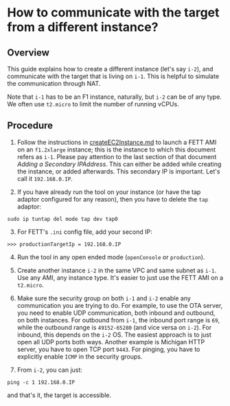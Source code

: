 # How to communicate with the target from a different instance?

## Overview

This guide explains how to create a different instance (let's say `i-2`), and communicate with the target that is living on `i-1`. This is helpful to simulate the communication through NAT.

Note that `i-1` has to be an F1 instance, naturally, but `i-2` can be of any type. We often use `t2.micro` to limit the number of running vCPUs.

## Procedure

1. Follow the instructions in [createEC2Instance.md](./createEC2Instance.md) to launch a FETT AMI on an `f1.2xlarge` instance; this is the instance to which this document refers as `i-1`. Please pay attention to the last section of that document *Adding a Secondary IPAddress*. This can either be added while creating the instance, or added afterwards. This secondary IP is important. Let's call it `192.168.0.IP`.

2. If you have already run the tool on your instance (or have the tap adaptor configured for any reason), then you have to delete the `tap` adaptor:
```
sudo ip tuntap del mode tap dev tap0
```

3. For FETT's `.ini` config file, add your second IP:
```
>>> productionTargetIp = 192.168.0.IP
```

4. Run the tool in any open ended mode (`openConsole` or `production`).

5. Create another instance `i-2` in the same VPC and same subnet as `i-1`. Use any AMI, any instance type. It's easier to just use the FETT AMI on a `t2.micro`. 

6. Make sure the security group on both `i-1` and `i-2` enable any communication you are trying to do. For example, to use the OTA server, you need to enable UDP communication, both inbound and outbound, on both instances. For outbound from `i-1`, the inbound port range is `69`, while the outbound range is `49152-65280` (and vice versa on `i-2`). For inbound, this depends on the `i-2` OS. The easiest approach is to just open all UDP ports both ways. Another example is Michigan HTTP server, you have to open TCP port `9443`. For pinging, you have to explicitly enable `ICMP` in the security groups.

7. From `i-2`, you can just:
```
ping -c 1 192.168.0.IP
```
and that's it, the target is accessible.

